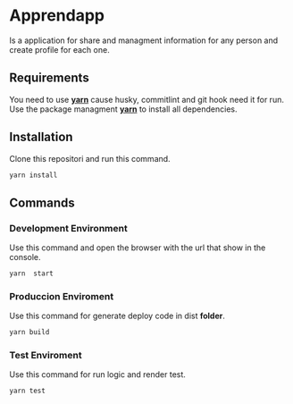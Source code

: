# Apprendapp

Is a application for share and managment information for any person and create profile for each one.

## Requirements

You need to use [**yarn**](https://classic.yarnpkg.com/en/docs/install) cause husky, commitlint and git hook need it for run.
Use the package managment [**yarn**](https://classic.yarnpkg.com/en/docs/install) to install all dependencies.

## Installation

Clone this repositori and run this command.

```javascript
yarn install
```

## Commands

### Development Environment

Use this command and open the browser with the url that show in the console.

```javascript
yarn  start
```

### Produccion Enviroment

Use this command for generate deploy code in dist **folder**.

```javascript
yarn build
```

### Test Enviroment

Use this command for run logic and render test.

```javascript
yarn test
```
